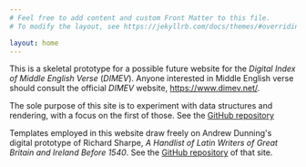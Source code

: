 ```yaml
---
# Feel free to add content and custom Front Matter to this file.
# To modify the layout, see https://jekyllrb.com/docs/themes/#overriding-theme-defaults

layout: home
---
```


This is a skeletal prototype for a possible future website for the *Digital Index of Middle English Verse* (*DIMEV*).
Anyone interested in Middle English verse should consult the official *DIMEV* website, <https://www.dimev.net/>.

The sole purpose of this site is to experiment with data structures and rendering, with a focus on the first of those.
See the [GitHub repository](https://github.com/digital-index-of-middle-english-verse/sandbox)

Templates employed in this website draw freely on Andrew Dunning's digital prototype of Richard Sharpe, *A Handlist of Latin Writers of Great Britain and Ireland Before 1540*.
See the [GitHub repository](http://github.com/medievallibraries/latin-writers) of that site.
